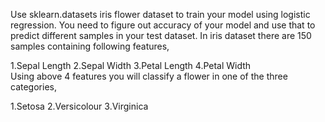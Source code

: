 Use sklearn.datasets iris flower dataset to train your model using logistic regression. You need to figure out accuracy of your model and use that to predict different samples in your test dataset.
In iris dataset there are 150 samples containing following features,

1.Sepal Length 
2.Sepal Width 
3.Petal Length 
4.Petal Width  
Using above 4 features you will classify a flower in one of the three categories,  

1.Setosa 
2.Versicolour 
3.Virginica

